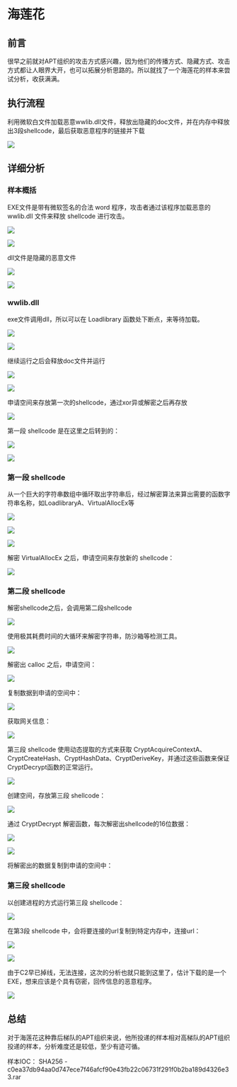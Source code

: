 # 海莲花

## 前言

很早之前就对APT组织的攻击方式感兴趣，因为他们的传播方式、隐藏方式、攻击方式都让人眼界大开，也可以拓展分析思路的。所以就找了一个海莲花的样本来尝试分析，收获满满。

## 执行流程

利用微软白文件加载恶意wwlib.dll文件，释放出隐藏的doc文件，并在内存中释放出3段shellcode，最后获取恶意程序的链接并下载

![](../../../.gitbook/assets/image%20%28569%29.png)

## 详细分析

### **样本概括**

EXE文件是带有微软签名的合法 word 程序，攻击者通过该程序加载恶意的 wwlib.dll 文件来释放 shellcode 进行攻击。

![](../../../.gitbook/assets/image%20%28542%29.png)

![](../../../.gitbook/assets/image%20%28567%29.png)

dll文件是隐藏的恶意文件

![](../../../.gitbook/assets/image%20%28545%29.png)

![](../../../.gitbook/assets/image%20%28568%29.png)

### **wwlib.dll**

exe文件调用dll，所以可以在 Loadlibrary 函数处下断点，来等待加载。

![](../../../.gitbook/assets/image%20%28558%29.png)

![](../../../.gitbook/assets/image%20%28557%29.png)

继续运行之后会释放doc文件并运行

![](../../../.gitbook/assets/image%20%28561%29.png)

![](../../../.gitbook/assets/image%20%28554%29.png)

申请空间来存放第一次的shellcode，通过xor异或解密之后再存放

![](../../../.gitbook/assets/image%20%28550%29.png)

第一段 shellcode 是在这里之后转到的：

![](../../../.gitbook/assets/image%20%28556%29.png)

![](../../../.gitbook/assets/image%20%28565%29.png)

### **第一段 shellcode**

从一个巨大的字符串数组中循环取出字符串后，经过解密算法来算出需要的函数字符串名称，如LoadlibraryA、VirtualAllocEx等

![](../../../.gitbook/assets/image%20%28566%29.png)

![](../../../.gitbook/assets/image%20%28544%29.png)

![](../../../.gitbook/assets/image%20%28551%29.png)

解密 VirtualAllocEx 之后，申请空间来存放新的 shellcode：

![](../../../.gitbook/assets/image%20%28555%29.png)

### **第二段 shellcode**

解密shellcode之后，会调用第二段shellcode

![](../../../.gitbook/assets/image%20%28564%29.png)

使用极其耗费时间的大循环来解密字符串，防沙箱等检测工具。

![](../../../.gitbook/assets/image%20%28562%29.png)

解密出 calloc 之后，申请空间：

![](../../../.gitbook/assets/image%20%28546%29.png)

复制数据到申请的空间中：

![](../../../.gitbook/assets/image%20%28548%29.png)

获取网关信息：

![](../../../.gitbook/assets/image%20%28547%29.png)

第三段 shellcode 使用动态提取的方式来获取 CryptAcquireContextA、CryptCreateHash、CryptHashData、CryptDeriveKey，并通过这些函数来保证CryptDecrypt函数的正常运行。

![](../../../.gitbook/assets/image%20%28570%29.png)

创建空间，存放第三段 shellcode：

![](../../../.gitbook/assets/image%20%28553%29.png)

通过 CryptDecrypt 解密函数，每次解密出shellcode的16位数据：

![](../../../.gitbook/assets/image%20%28571%29.png)

![](../../../.gitbook/assets/image%20%28549%29.png)

将解密出的数据复制到申请的空间中：

### **第三段 shellcode**

以创建进程的方式运行第三段 shellcode：

![](../../../.gitbook/assets/image%20%28543%29.png)

在第3段 shellcode 中，会将要连接的url复制到特定内存中，连接url：

![](../../../.gitbook/assets/image%20%28552%29.png)

![](../../../.gitbook/assets/image%20%28560%29.png)

由于C2早已掉线，无法连接，这次的分析也就只能到这里了，估计下载的是一个EXE，想来应该是个具有窃密，回传信息的恶意程序。

![](../../../.gitbook/assets/image%20%28563%29.png)

## 总结

对于海莲花这种靠后梯队的APT组织来说，他所投递的样本相对高梯队的APT组织投递的样本，分析难度还是较低，至少有迹可循。

样本IOC： SHA256 - c0ea37db94aa0d747ece7f46afcf90e43fb22c06731f291f0b2ba189d4326e33.rar

